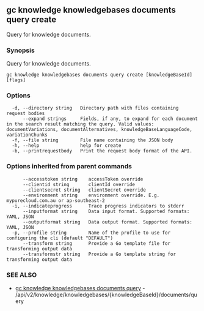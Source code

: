 ## gc knowledge knowledgebases documents query create

Query for knowledge documents.

### Synopsis

Query for knowledge documents.

```
gc knowledge knowledgebases documents query create [knowledgeBaseId] [flags]
```

### Options

```
  -d, --directory string   Directory path with files containing request bodies
      --expand strings     Fields, if any, to expand for each document in the search result matching the query. Valid values: documentVariations, documentAlternatives, knowledgeBaseLanguageCode, variationChunks
  -f, --file string        File name containing the JSON body
  -h, --help               help for create
  -b, --printrequestbody   Print the request body format of the API.
```

### Options inherited from parent commands

```
      --accesstoken string    accessToken override
      --clientid string       clientId override
      --clientsecret string   clientSecret override
      --environment string    environment override. E.g. mypurecloud.com.au or ap-southeast-2
  -i, --indicateprogress      Trace progress indicators to stderr
      --inputformat string    Data input format. Supported formats: YAML, JSON
      --outputformat string   Data output format. Supported formats: YAML, JSON
  -p, --profile string        Name of the profile to use for configuring the cli (default "DEFAULT")
      --transform string      Provide a Go template file for transforming output data
      --transformstr string   Provide a Go template string for transforming output data
```

### SEE ALSO

* [gc knowledge knowledgebases documents query](gc_knowledge_knowledgebases_documents_query.html)	 - /api/v2/knowledge/knowledgebases/{knowledgeBaseId}/documents/query



